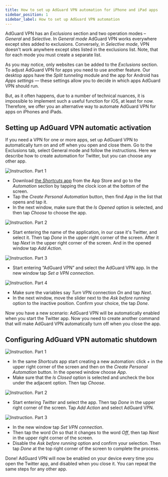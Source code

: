 ```yaml
---
title: How to set up AdGuard VPN automation for iPhone and iPad apps
sidebar_position: 1
sidebar_label: How to set up AdGuard VPN automation
---
```


AdGuard VPN has an *Exclusions* section and two operation modes – *General* and *Selective*. In *General mode* AdGuard VPN works everywhere except sites added to exclusions. Conversely, in *Selective mode*, VPN doesn't work anywhere except sites listed in the exclusions list. Note, that for each mode you must create a separate list. 

As you may notice, only websites can be added to the *Exclusions* section. To adjust AdGuard VPN for apps you need to use another feature. Our desktop apps have the *Split tunneling* module and the app for Android has *Apps settings* — these settings allow you to decide in which apps AdGuard VPN should run.

But, as it often happens, due to a number of technical nuances, it is impossible to implement such a useful function for iOS, at least for now. Therefore, we offer you an alternative way to automate AdGuard VPN for apps on iPhones and iPads. 

## Setting up AdGuard VPN automatic activation

If you need a VPN for one or more apps, set up AdGuard VPN to automatically turn on and off when you open and close them. Go to the Exclusions tab, select General mode and follow the instructions. Here we describe how to create automation for Twitter, but you can choose any other app. 

![Instruction. Part 1](https://cdn.adguard.com/public/Adguard/Blog/VPNauto/vpn_on1_en.jpg)
* Download [the *Shortcuts* app](https://apps.apple.com/us/app/shortcuts/id915249334) from the App Store and go to the *Automation* section by tapping the clock icon at the bottom of the screen. 
* Tap the *Create Personal Automation* button, then find *App* in the list that opens and tap it.
* In the next window, make sure that the *Is Opened* option is selected, and then tap *Choose* to choose the app.

![Instruction. Part 2](https://cdn.adguard.com/public/Adguard/Blog/VPNauto/vpn_on2_en.jpg)
* Start entering the name of the application, in our case it's Twitter, and select it. Then tap *Done* in the upper right corner of the screen. After it tap *Next* in the upper right corner of the screen. And in the opened window tap *Add Action*.

![Instruction. Part 3](https://cdn.adguard.com/public/Adguard/Blog/VPNauto/vpn_on3_en.jpg)

* Start entering “AdGuard VPN” and select the AdGuard VPN app. In the new window tap *Set a VPN connection*.

![Instruction. Part 4](https://cdn.adguard.com/public/Adguard/Blog/VPNauto/vpn_on4_en.jpg)
* Make sure the variables say *Turn* VPN connection *On* and tap *Next*. 
* In the next window, move the slider next to the *Ask before running* option to the inactive position. Confirm your choice, the tap *Done*.

Now you have a new scenario: AdGuard VPN will be automatically enabled when you start the Twitter app. Now you need to create another command that will make AdGuard VPN automatically turn off when you close the app.

## Configuring AdGuard VPN automatic shutdown

![Instruction. Part 1](https://cdn.adguard.com/public/Adguard/Blog/VPNauto/vpn_off1_en.jpg)
* In the same *Shortcuts* app start creating a new automation: click *+* in the upper right corner of the screen and then on the *Create Personal Automation* button. In the opened window choose *App*.
* Make sure that the *Is Closed* option is selected and uncheck the box under the adjacent option. Then tap *Choose*.

![Instruction. Part 2](https://cdn.adguard.com/public/Adguard/Blog/VPNauto/vpn_off2_en.jpg)
* Start entering *Twitter* and select the app. Then tap *Done* in the upper right corner of the screen. Tap *Add Action* and select AdGuard VPN.

![Instruction. Part 3](https://cdn.adguard.com/public/Adguard/Blog/VPNauto/vpn_off3_en.jpg)

* In the new window tap *Set VPN connection*.
* Then tap the word *On* so that it changes to the word *Off*, then tap *Next* in the upper right corner of the screen.
* Disable the *Ask before running* option and confirm your selection. Then tap *Done* at the top right corner of the screen to complete the process.

Done! AdGuard VPN will now be enabled on your device every time you open the Twitter app, and disabled when you close it. You can repeat the same steps for any other app. 